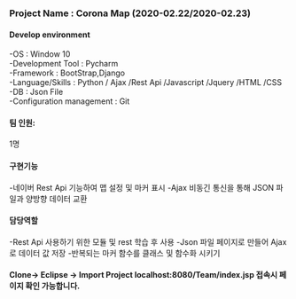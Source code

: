 <h3>Project Name : Corona Map (2020-02.22/2020-02.23)</h3>

<h4>Develop environment</h4>

-OS : Window 10<br/>
-Development Tool : Pycharm<br/>
-Framework : BootStrap,Django<br/>
-Language/Skills : Python / Ajax /Rest Api /Javascript /Jquery /HTML /CSS <br/>
-DB : Json File<br/>
-Configuration management : Git<br/>

<h4>팀 인원:</h4> 1명

<h4>구현기능</h4>

-네이버 Rest Api 기능하여 맵 설정 및 마커 표시 
-Ajax 비동긴 통신을 통해 JSON 파일과 양방향 데이터 교환

<h4>담당역할</h4>

-Rest Api 사용하기 위한 모듈 및 rest 학습 후 사용
-Json 파일 페이지로 만들어 Ajax로 데이터 값 저장
-반복되는 마커 함수를 클래스 및 함수화 시키기

<h4>Clone-> Eclipse -> Import Project localhost:8080/Team/index.jsp 접속시 페이지 확인 가능합니다.</h4>
